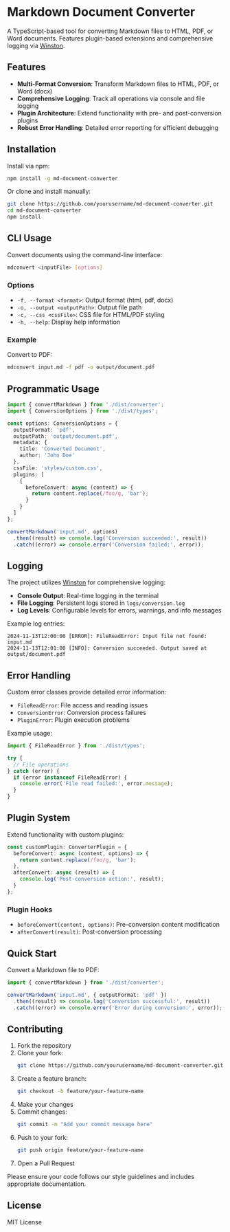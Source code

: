 # Markdown Document Converter

A TypeScript-based tool for converting Markdown files to HTML, PDF, or Word documents. Features plugin-based extensions and comprehensive logging via [Winston](https://github.com/winstonjs/winston).

## Features

- **Multi-Format Conversion**: Transform Markdown files to HTML, PDF, or Word (docx)
- **Comprehensive Logging**: Track all operations via console and file logging
- **Plugin Architecture**: Extend functionality with pre- and post-conversion plugins
- **Robust Error Handling**: Detailed error reporting for efficient debugging

## Installation

Install via npm:
```bash
npm install -g md-document-converter
```

Or clone and install manually:
```bash
git clone https://github.com/yourusername/md-document-converter.git
cd md-document-converter
npm install
```

## CLI Usage

Convert documents using the command-line interface:

```bash
mdconvert <inputFile> [options]
```

### Options

- `-f, --format <format>`: Output format (html, pdf, docx)
- `-o, --output <outputPath>`: Output file path
- `-c, --css <cssFile>`: CSS file for HTML/PDF styling
- `-h, --help`: Display help information

### Example

Convert to PDF:
```bash
mdconvert input.md -f pdf -o output/document.pdf
```

## Programmatic Usage

```typescript
import { convertMarkdown } from './dist/converter';
import { ConversionOptions } from './dist/types';

const options: ConversionOptions = {
  outputFormat: 'pdf',
  outputPath: 'output/document.pdf',
  metadata: {
    title: 'Converted Document',
    author: 'John Doe'
  },
  cssFile: 'styles/custom.css',
  plugins: [
    {
      beforeConvert: async (content) => {
        return content.replace(/foo/g, 'bar');
      }
    }
  ]
};

convertMarkdown('input.md', options)
  .then((result) => console.log('Conversion succeeded:', result))
  .catch((error) => console.error('Conversion failed:', error));
```

## Logging

The project utilizes [Winston](https://github.com/winstonjs/winston) for comprehensive logging:

- **Console Output**: Real-time logging in the terminal
- **File Logging**: Persistent logs stored in `logs/conversion.log`
- **Log Levels**: Configurable levels for errors, warnings, and info messages

Example log entries:
```
2024-11-13T12:00:00 [ERROR]: FileReadError: Input file not found: input.md
2024-11-13T12:01:00 [INFO]: Conversion succeeded. Output saved at output/document.pdf
```

## Error Handling

Custom error classes provide detailed error information:

- `FileReadError`: File access and reading issues
- `ConversionError`: Conversion process failures
- `PluginError`: Plugin execution problems

Example usage:
```typescript
import { FileReadError } from './dist/types';

try {
  // File operations
} catch (error) {
  if (error instanceof FileReadError) {
    console.error('File read failed:', error.message);
  }
}
```

## Plugin System

Extend functionality with custom plugins:

```typescript
const customPlugin: ConverterPlugin = {
  beforeConvert: async (content, options) => {
    return content.replace(/foo/g, 'bar');
  },
  afterConvert: async (result) => {
    console.log('Post-conversion action:', result);
  }
};
```

### Plugin Hooks

- `beforeConvert(content, options)`: Pre-conversion content modification
- `afterConvert(result)`: Post-conversion processing

## Quick Start

Convert a Markdown file to PDF:
```typescript
import { convertMarkdown } from './dist/converter';

convertMarkdown('input.md', { outputFormat: 'pdf' })
  .then((result) => console.log('Conversion successful:', result))
  .catch((error) => console.error('Error during conversion:', error));
```

## Contributing

1. Fork the repository
2. Clone your fork:
   ```bash
   git clone https://github.com/yourusername/md-document-converter.git
   ```
3. Create a feature branch:
   ```bash
   git checkout -b feature/your-feature-name
   ```
4. Make your changes
5. Commit changes:
   ```bash
   git commit -m "Add your commit message here"
   ```
6. Push to your fork:
   ```bash
   git push origin feature/your-feature-name
   ```
7. Open a Pull Request

Please ensure your code follows our style guidelines and includes appropriate documentation.

## License

MIT License